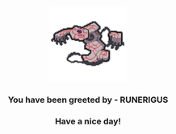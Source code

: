 <p align="center">
            <img src="https://raw.githubusercontent.com/PokeAPI/sprites/master/sprites/pokemon/867.png" width="150" height="150">
          </p>
          <h3 align="center">You have been greeted by - <b>RUNERIGUS</b></h3>
          <h3 align="center">Have a nice day!</h3>
